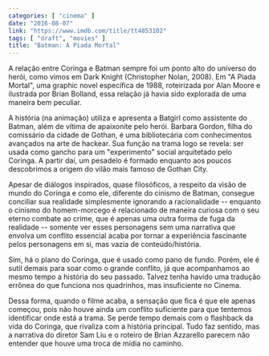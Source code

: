 ```yaml
---
categories: [ "cinema" ]
date: "2016-08-07"
link: "https://www.imdb.com/title/tt4853102"
tags: [ "draft", "movies" ]
title: "Batman: A Piada Mortal"
---
```

A relação entre Coringa e Batman sempre foi um ponto alto do universo do herói, como vimos em Dark Knight (Christopher Nolan, 2008). Em "A Piada Mortal", uma graphic novel específica de 1988, roteirizada por Alan Moore e ilustrada por Brian Bolland, essa relação já havia sido explorada de uma maneira bem peculiar.

A história (na animação) utiliza e apresenta a Batgirl como assistente do Batman, além de vítima de apaixonite pelo herói. Barbara Gordon, filha do comissário da cidade de Gothan, é uma bibliotecária com conhecimentos avançados na arte de hackear. Sua função na trama logo se revela: ser usada como gancho para um "experimento" social arquitetado pelo Coringa. A partir daí, um pesadelo é formado enquanto aos poucos descobrimos a origem do vilão mais famoso de Gothan City.

Apesar de diálogos inspirados, quase filosóficos, a respeito da visão de mundo do Coringa e como ele, diferente do cinismo de Batman, consegue conciliar sua realidade simplesmente ignorando a racionalidade -- enquanto o cinismo do homem-morcego é relacionado de maneira curiosa com o seu eterno combate ao crime, que é apenas uma outra forma de fuga da realidade -- somente ver esses personagens sem uma narrativa que envolva um conflito essencial acaba por tornar a experiência fascinante pelos personagens em si, mas vazia de conteúdo/história.

Sim, há o plano do Coringa, que é usado como pano de fundo. Porém, ele é sutil demais para soar como o grande conflito, já que acompanhamos ao mesmo tempo a história do seu passado. Talvez tenha havido uma tradução errônea do que funciona nos quadrinhos, mas insuficiente no Cinema.

Dessa forma, quando o filme acaba, a sensação que fica é que ele apenas começou, pois não houve ainda um conflito suficiente para que tentemos identificar onde está a trama. Se perde tempo demais com o flashback da vida do Coringa, que rivaliza com a história principal. Tudo faz sentido, mas a narrativa do diretor Sam Liu e o roteiro de Brian Azzarello parecem não entender que houve uma troca de mídia no caminho.
